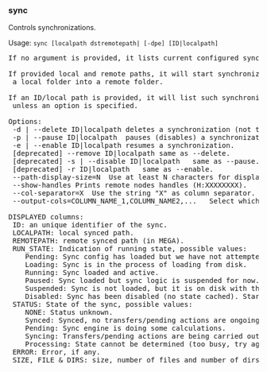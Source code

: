 ### sync
Controls synchronizations.

Usage: `sync [localpath dstremotepath| [-dpe] [ID|localpath]`
<pre>
If no argument is provided, it lists current configured synchronizations.

If provided local and remote paths, it will start synchronizing
 a local folder into a remote folder.

If an ID/local path is provided, it will list such synchronization
 unless an option is specified.

Options:
 -d | --delete ID|localpath	deletes a synchronization (not the files).
 -p | --pause ID|localpath	pauses (disables) a synchronization.
 -e | --enable ID|localpath	resumes a synchronization.
 [deprecated] --remove ID|localpath	same as --delete.
 [deprecated] -s | --disable ID|localpath	same as --pause.
 [deprecated] -r ID|localpath	same as --enable.
 --path-display-size=N	Use at least N characters for displaying paths.
 --show-handles	Prints remote nodes handles (H:XXXXXXXX).
 --col-separator=X	Use the string "X" as column separator. Otherwise, spaces will be added between columns to align them.
 --output-cols=COLUMN_NAME_1,COLUMN_NAME2,...	Select which columns to show and their order.

DISPLAYED columns:
 ID: an unique identifier of the sync.
 LOCALPATH: local synced path.
 REMOTEPATH: remote synced path (in MEGA).
 RUN_STATE: Indication of running state, possible values:
 	Pending: Sync config has loaded but we have not attempted to start it yet.
 	Loading: Sync is in the process of loading from disk.
 	Running: Sync loaded and active.
 	Paused: Sync loaded but sync logic is suspended for now..
 	Suspended: Sync is not loaded, but it is on disk with the last known sync state.
 	Disabled: Sync has been disabled (no state cached). Starting it is like configuring a brand new sync with those settings.
 STATUS: State of the sync, possible values:
 	NONE: Status unknown.
 	Synced: Synced, no transfers/pending actions are ongoing.
 	Pending: Sync engine is doing some calculations.
 	Syncing: Transfers/pending actions are being carried out.
 	Processing: State cannot be determined (too busy, try again later).
 ERROR: Error, if any.
 SIZE, FILE & DIRS: size, number of files and number of dirs in the remote folder.
</pre>
